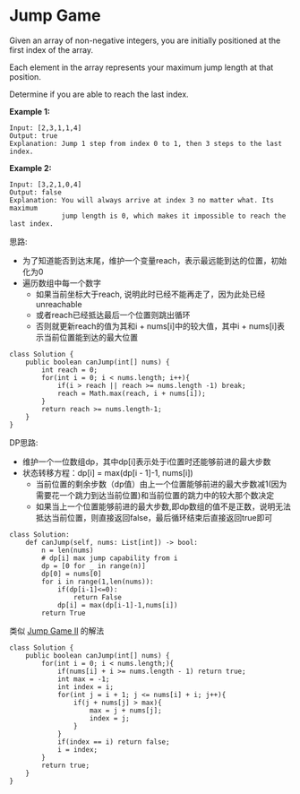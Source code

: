 # Jump Game

Given an array of non-negative integers, you are initially positioned at the first index of the array.

Each element in the array represents your maximum jump length at that position.

Determine if you are able to reach the last index.

**Example 1:**
```
Input: [2,3,1,1,4]
Output: true
Explanation: Jump 1 step from index 0 to 1, then 3 steps to the last index.
```

**Example 2:**
```
Input: [3,2,1,0,4]
Output: false
Explanation: You will always arrive at index 3 no matter what. Its maximum
             jump length is 0, which makes it impossible to reach the last index.
```

思路:
* 为了知道能否到达末尾，维护一个变量reach，表示最远能到达的位置，初始化为0
* 遍历数组中每一个数字
  * 如果当前坐标大于reach, 说明此时已经不能再走了，因为此处已经unreachable
  * 或者reach已经抵达最后一个位置则跳出循环
  * 否则就更新reach的值为其和i + nums[i]中的较大值，其中i + nums[i]表示当前位置能到达的最大位置
```
class Solution {
    public boolean canJump(int[] nums) {
        int reach = 0;
        for(int i = 0; i < nums.length; i++){
            if(i > reach || reach >= nums.length -1) break;     
            reach = Math.max(reach, i + nums[i]);
        }
        return reach >= nums.length-1;
    }
}
```

DP思路:

* 维护一个一位数组dp，其中dp[i]表示处于i位置时还能够前进的最大步数
* 状态转移方程：dp[i] = max(dp[i - 1]-1, nums[i])
  * 当前位置的剩余步数（dp值）由上一个位置能够前进的最大步数减1(因为需要花一个跳力到达当前位置)和当前位置的跳力中的较大那个数决定
  * 如果当上一个位置能够前进的最大步数,即dp数组的值不是正数，说明无法抵达当前位置，则直接返回false，最后循环结束后直接返回true即可

```
class Solution:
    def canJump(self, nums: List[int]) -> bool:
        n = len(nums)
        # dp[i] max jump capability from i
        dp = [0 for _ in range(n)]
        dp[0] = nums[0]
        for i in range(1,len(nums)):
            if(dp[i-1]<=0):
                return False
            dp[i] = max(dp[i-1]-1,nums[i])
        return True
```

类似 [Jump Game II](https://github.com/ZequnSong/Leetcode/blob/master/Leetcode/045JumpGameII.md) 的解法
```
class Solution {
    public boolean canJump(int[] nums) {
        for(int i = 0; i < nums.length;){
            if(nums[i] + i >= nums.length - 1) return true;         
            int max = -1;
            int index = i;          
            for(int j = i + 1; j <= nums[i] + i; j++){
                if(j + nums[j] > max){
                    max = j + nums[j];
                    index = j;
                }          
            }         
            if(index == i) return false;
            i = index;            
        }
        return true;
    }
}
```
